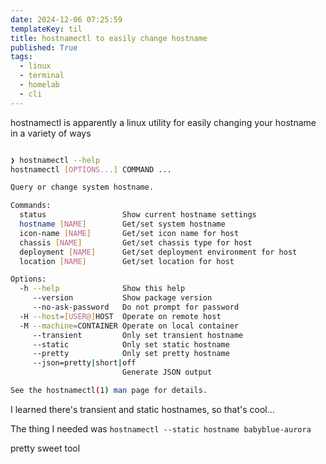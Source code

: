 ```yaml
---
date: 2024-12-06 07:25:59
templateKey: til
title: hostnamectl to easily change hostname
published: True
tags:
  - linux
  - terminal
  - homelab
  - cli
---
```


hostnamectl is apparently a linux utility for easily changing your hostname in a variety of ways

```bash

❯ hostnamectl --help
hostnamectl [OPTIONS...] COMMAND ...

Query or change system hostname.

Commands:
  status                 Show current hostname settings
  hostname [NAME]        Get/set system hostname
  icon-name [NAME]       Get/set icon name for host
  chassis [NAME]         Get/set chassis type for host
  deployment [NAME]      Get/set deployment environment for host
  location [NAME]        Get/set location for host

Options:
  -h --help              Show this help
     --version           Show package version
     --no-ask-password   Do not prompt for password
  -H --host=[USER@]HOST  Operate on remote host
  -M --machine=CONTAINER Operate on local container
     --transient         Only set transient hostname
     --static            Only set static hostname
     --pretty            Only set pretty hostname
     --json=pretty|short|off
                         Generate JSON output

See the hostnamectl(1) man page for details.
```

I learned there's transient and static hostnames, so that's cool...

The thing I needed was `hostnamectl --static hostname babyblue-aurora`

pretty sweet tool
